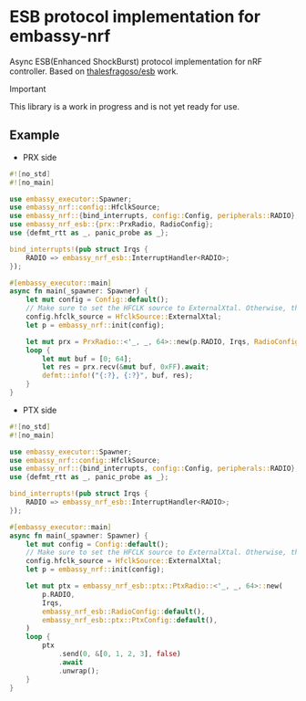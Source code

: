 # ESB protocol implementation for embassy-nrf

Async ESB(Enhanced ShockBurst) protocol implementation for nRF controller. Based
on [thalesfragoso/esb](https://github.com/thalesfragoso/esb) work.

> [!IMPORTANT]
>
> This library is a work in progress and is not yet ready for use.

## Example

- PRX side

```rust
#![no_std]
#![no_main]

use embassy_executor::Spawner;
use embassy_nrf::config::HfclkSource;
use embassy_nrf::{bind_interrupts, config::Config, peripherals::RADIO};
use embassy_nrf_esb::{prx::PrxRadio, RadioConfig};
use {defmt_rtt as _, panic_probe as _};

bind_interrupts!(pub struct Irqs {
    RADIO => embassy_nrf_esb::InterruptHandler<RADIO>;
});

#[embassy_executor::main]
async fn main(_spawner: Spawner) {
    let mut config = Config::default();
    // Make sure to set the HFCLK source to ExternalXtal. Otherwise, the radio will not work.
    config.hfclk_source = HfclkSource::ExternalXtal;
    let p = embassy_nrf::init(config);

    let mut prx = PrxRadio::<'_, _, 64>::new(p.RADIO, Irqs, RadioConfig::default()).unwrap();
    loop {
        let mut buf = [0; 64];
        let res = prx.recv(&mut buf, 0xFF).await;
        defmt::info!("{:?}, {:?}", buf, res);
    }
}
```

- PTX side

```rust
#![no_std]
#![no_main]

use embassy_executor::Spawner;
use embassy_nrf::config::HfclkSource;
use embassy_nrf::{bind_interrupts, config::Config, peripherals::RADIO};
use {defmt_rtt as _, panic_probe as _};

bind_interrupts!(pub struct Irqs {
    RADIO => embassy_nrf_esb::InterruptHandler<RADIO>;
});

#[embassy_executor::main]
async fn main(_spawner: Spawner) {
    let mut config = Config::default();
    // Make sure to set the HFCLK source to ExternalXtal. Otherwise, the radio will not work.
    config.hfclk_source = HfclkSource::ExternalXtal;
    let p = embassy_nrf::init(config);

    let mut ptx = embassy_nrf_esb::ptx::PtxRadio::<'_, _, 64>::new(
        p.RADIO,
        Irqs,
        embassy_nrf_esb::RadioConfig::default(),
        embassy_nrf_esb::ptx::PtxConfig::default(),
    )
    loop {
        ptx
            .send(0, &[0, 1, 2, 3], false)
            .await
            .unwrap();
    }
}
```
